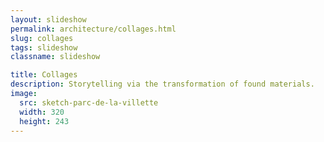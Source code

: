 ```yaml
---
layout: slideshow
permalink: architecture/collages.html
slug: collages
tags: slideshow
classname: slideshow

title: Collages
description: Storytelling via the transformation of found materials.
image:
  src: sketch-parc-de-la-villette
  width: 320
  height: 243
---
```

<style>
  slideshow-carousel {
    --figcaption-place-self: center;
  }

  @media (orientation: landscape) {
    slideshow-carousel {
      --counter-place-self: center;
    }
  }

  h2 + p {
    margin-block-start: 0;
  }
</style>
